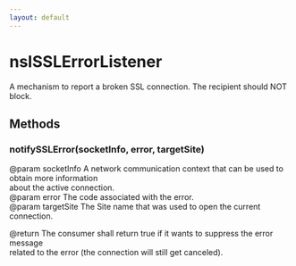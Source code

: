 ```yaml
---
layout: default
---
```


# nsISSLErrorListener #
  
A mechanism to report a broken SSL connection. The recipient should NOT block.  
  

## Methods ##

### notifySSLError(socketInfo, error, targetSite) ###
  
 @param socketInfo A network communication context that can be used to obtain more information  
                   about the active connection.  
 @param error The code associated with the error.  
 @param targetSite The Site name that was used to open the current connection.  
  
 @return The consumer shall return true if it wants to suppress the error message  
         related to the error (the connection will still get canceled).  
  
